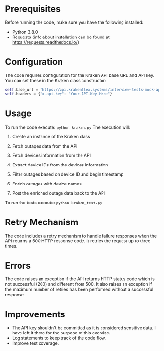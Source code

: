 # Prerequisites

Before running the code, make sure you have the following installed:

* Python 3.8.0
* Requests (info about installation can be found at https://requests.readthedocs.io/)

# Configuration
The code requires configuration for the Kraken API base URL and API key. You can set these in the Kraken class constructor:

```python
self.base_url = "https://api.krakenflex.systems/interview-tests-mock-api/v1"
self.headers = {"x-api-key": "Your-API-Key-Here"}
```

# Usage
To run the code execute: `python kraken.py`
The execution will:

1) Create an instance of the Kraken class

2) Fetch outages data from the API

3) Fetch devices information from the API

4) Extract device IDs from the devices information

5) Filter outages based on device ID and begin timestamp

6) Enrich outages with device names

7) Post the enriched outage data back to the API

To run the tests execute: `python kraken_test.py`
    
# Retry Mechanism
The code includes a retry mechanism to handle failure responses when the API returns a 500 HTTP response code. It retries the request up to three times.

# Errors
The code raises an exception if the API returns HTTP status code which is not successful (200) and different from 500. It also raises an exception if the maximum number of retries has been performed without a successful response.

# Improvements
- The API key shouldn't be committed as it is considered sensitive data. I have left it there for the purpose of this exercise.
- Log statements to keep track of the code flow.
- Improve test coverage.
